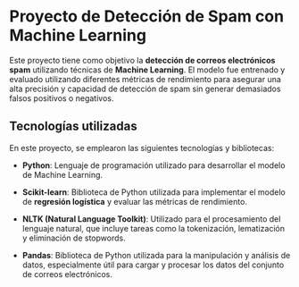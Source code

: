 # Proyecto de Detección de Spam con Machine Learning

Este proyecto tiene como objetivo la **detección de correos electrónicos spam** utilizando técnicas de **Machine Learning**. El modelo fue entrenado y evaluado utilizando diferentes métricas de rendimiento para asegurar una alta precisión y capacidad de detección de spam sin generar demasiados falsos positivos o negativos.

## Tecnologías utilizadas

En este proyecto, se emplearon las siguientes tecnologías y bibliotecas:

- **Python**: Lenguaje de programación utilizado para desarrollar el modelo de Machine Learning.

- **Scikit-learn**: Biblioteca de Python utilizada para implementar el modelo de **regresión logística** y evaluar las métricas de rendimiento.

- **NLTK (Natural Language Toolkit)**: Utilizado para el procesamiento del lenguaje natural, que incluye tareas como la tokenización, lematización y eliminación de stopwords.

- **Pandas**: Biblioteca de Python utilizada para la manipulación y análisis de datos, especialmente útil para cargar y procesar los datos del conjunto de correos electrónicos.


